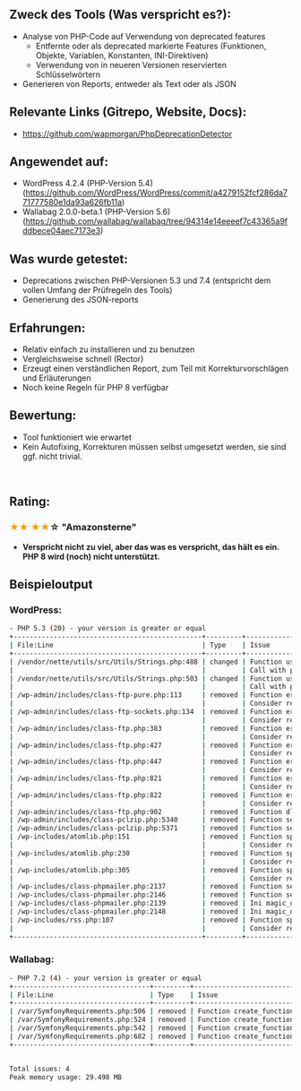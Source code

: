 <h2>Zweck des Tools (Was verspricht es?):</h2>
<ul>
  <li>Analyse von PHP-Code auf Verwendung von deprecated features<ul>
      <li>Entfernte oder als deprecated markierte Features (Funktionen, Objekte, Variablen, Konstanten, INI-Direktiven)</li>
      <li>Verwendung von in neueren Versionen reservierten Schlüsselwörtern</li>
    </ul>
  </li>
  <li>Generieren von Reports, entweder als Text oder als JSON</li>
</ul>
<h2>Relevante Links (Gitrepo, Website, Docs):</h2>
<ul>
  <li>
    <a href="https://github.com/wapmorgan/PhpDeprecationDetector">https://github.com/wapmorgan/PhpDeprecationDetector</a>
  </li>
</ul>
<h2>Angewendet auf:</h2>
<ul>
  <li>WordPress 4.2.4 (PHP-Version 5.4) (<a href="https://github.com/WordPress/WordPress/commit/a4279152fcf286da771777580e1da93a626fb11a">https://github.com/WordPress/WordPress/commit/a4279152fcf286da771777580e1da93a626fb11a</a>)</li>
  <li>
    <span>Wallabag 2.0.0-beta.1 (PHP-Version 5.6) (<a href="https://github.com/wallabag/wallabag/tree/94314e14eeeef7c43365a9fddbece04aec7173e3">https://github.com/wallabag/wallabag/tree/94314e14eeeef7c43365a9fddbece04aec7173e3</a>)</span>
  </li>
</ul>
<h2>Was wurde getestet:</h2>
<ul>
  <li>Deprecations zwischen PHP-Versionen 5.3 und 7.4 (entspricht dem vollen Umfang der Prüfregeln des Tools)</li>
  <li>Generierung des JSON-reports</li>
</ul>
<h2>Erfahrungen:</h2>
<ul>
  <li>Relativ einfach zu installieren und zu benutzen</li>
  <li>Vergleichsweise schnell (Rector)</li>
  <li>Erzeugt einen verständlichen Report, zum Teil mit Korrekturvorschlägen und Erläuterungen</li>
  <li>Noch keine Regeln für PHP 8 verfügbar</li>
</ul>
<h2>Bewertung:</h2>
<ul>
  <li>Tool funktioniert wie erwartet</li>
  <li>Kein Autofixing, Korrekturen müssen selbst umgesetzt werden, sie sind ggf. nicht trivial.</li>
</ul>
<p>
  <br/>
</p>
<h2>Rating:</h2>
<h3>
  <span style="color: rgb(255,153,0);">★★</span> <span style="color: rgb(255,153,0);">★★</span>☆<strong> "Amazonsterne"</strong>
</h3>
<ul>
  <li>
    <strong>Verspricht nicht zu viel, aber das was es verspricht, das hält es ein. PHP 8 wird (noch) nicht unterstützt.<br/>
    </strong>
  </li>
</ul>
<h2>Beispieloutput</h2>
<h3>WordPress:</h3>

```bash
- PHP 5.3 (20) - your version is greater or equal
+-----------------------------------------------+---------+---------------------------------------------------------------------+
| File:Line                                     | Type    | Issue                                                               |
+-----------------------------------------------+---------+---------------------------------------------------------------------+
| /vendor/nette/utils/src/Utils/Strings.php:488 | changed | Function usage pcre() (@call_with_passing_by_reference) is changed. |
|                                               |         | Call with passing by reference is deprecated. Problem is "&$m"      |
| /vendor/nette/utils/src/Utils/Strings.php:503 | changed | Function usage pcre() (@call_with_passing_by_reference) is changed. |
|                                               |         | Call with passing by reference is deprecated. Problem is "&$m"      |
| /wp-admin/includes/class-ftp-pure.php:113     | removed | Function ereg_replace() is removed.                                 |
|                                               |         | Consider replace with preg_replace()                                |
| /wp-admin/includes/class-ftp-sockets.php:134  | removed | Function ereg_replace() is removed.                                 |
|                                               |         | Consider replace with preg_replace()                                |
| /wp-admin/includes/class-ftp.php:383          | removed | Function ereg_replace() is removed.                                 |
|                                               |         | Consider replace with preg_replace()                                |
| /wp-admin/includes/class-ftp.php:427          | removed | Function ereg_replace() is removed.                                 |
|                                               |         | Consider replace with preg_replace()                                |
| /wp-admin/includes/class-ftp.php:447          | removed | Function ereg_replace() is removed.                                 |
|                                               |         | Consider replace with preg_replace()                                |
| /wp-admin/includes/class-ftp.php:821          | removed | Function ereg() is removed.                                         |
|                                               |         | Consider replace with preg_match()                                  |
| /wp-admin/includes/class-ftp.php:822          | removed | Function eregi() is removed.                                        |
|                                               |         | Consider replace with preg_match()                                  |
| /wp-admin/includes/class-ftp.php:902          | removed | Function dl() is removed.                                           |
| /wp-admin/includes/class-pclzip.php:5340      | removed | Function set_magic_quotes_runtime() is removed.                     |
| /wp-admin/includes/class-pclzip.php:5371      | removed | Function set_magic_quotes_runtime() is removed.                     |
| /wp-includes/atomlib.php:151                  | removed | Function split() is removed.                                        |
|                                               |         | Consider replace with preg_split()                                  |
| /wp-includes/atomlib.php:230                  | removed | Function split() is removed.                                        |
|                                               |         | Consider replace with preg_split()                                  |
| /wp-includes/atomlib.php:305                  | removed | Function split() is removed.                                        |
|                                               |         | Consider replace with preg_split()                                  |
| /wp-includes/class-phpmailer.php:2137         | removed | Function set_magic_quotes_runtime() is removed.                     |
| /wp-includes/class-phpmailer.php:2146         | removed | Function set_magic_quotes_runtime() is removed.                     |
| /wp-includes/class-phpmailer.php:2139         | removed | Ini magic_quotes_runtime is removed.                                |
| /wp-includes/class-phpmailer.php:2148         | removed | Ini magic_quotes_runtime is removed.                                |
| /wp-includes/rss.php:107                      | removed | Function split() is removed.                                        |
|                                               |         | Consider replace with preg_split()                                  |
+-----------------------------------------------+---------+---------------------------------------------------------------------+
```
<h3 class="auto-cursor-target">Wallabag:</h3>

```bash
- PHP 7.2 (4) - your version is greater or equal
+----------------------------------+---------+----------------------------------------+
| File:Line                        | Type    | Issue                                  |
+----------------------------------+---------+----------------------------------------+
| /var/SymfonyRequirements.php:506 | removed | Function create_function() is removed. |
| /var/SymfonyRequirements.php:524 | removed | Function create_function() is removed. |
| /var/SymfonyRequirements.php:542 | removed | Function create_function() is removed. |
| /var/SymfonyRequirements.php:682 | removed | Function create_function() is removed. |
+----------------------------------+---------+----------------------------------------+


Total issues: 4
Peak memory usage: 29.498 MB

```
